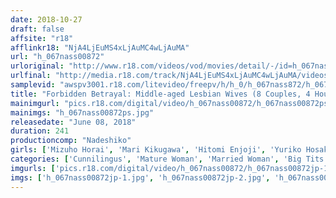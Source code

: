 ```yaml
---
date: 2018-10-27
draft: false
affsite: "r18"
afflinkr18: "NjA4LjEuMS4xLjAuMC4wLjAuMA"
url: "h_067nass00872"
urloriginal: "http://www.r18.com/videos/vod/movies/detail/-/id=h_067nass00872"
urlfinal: "http://media.r18.com/track/NjA4LjEuMS4xLjAuMC4wLjAuMA/videos/vod/movies/detail/-/id=h_067nass00872"
samplevid: "awspv3001.r18.com/litevideo/freepv/h/h_0/h_067nass872/h_067nass872_dmb_w.mp4"
title: "Forbidden Betrayal: Middle-aged Lesbian Wives (8 Couples, 4 Hours, Highlights)"
mainimgurl: "pics.r18.com/digital/video/h_067nass00872/h_067nass00872ps.jpg"
mainimgs: "h_067nass00872ps.jpg"
releasedate: "June 08, 2018"
duration: 241
productioncomp: "Nadeshiko"
girls: ['Mizuho Horai', 'Mari Kikugawa', 'Hitomi Enjoji', 'Yuriko Hosaka', 'Kiriko Nio', 'Mizue Hanashima', 'Yoshino Fukatsu', 'Saki Tsukioka', 'Mirei Kyono', 'Jun Mitsuki']
categories: ['Cunnilingus', 'Mature Woman', 'Married Woman', 'Big Tits', 'Lesbian', 'Over 4 Hours', 'Hi-Def']
imgurls: ['pics.r18.com/digital/video/h_067nass00872/h_067nass00872jp-1.jpg', 'pics.r18.com/digital/video/h_067nass00872/h_067nass00872jp-2.jpg', 'pics.r18.com/digital/video/h_067nass00872/h_067nass00872jp-3.jpg', 'pics.r18.com/digital/video/h_067nass00872/h_067nass00872jp-4.jpg', 'pics.r18.com/digital/video/h_067nass00872/h_067nass00872jp-5.jpg', 'pics.r18.com/digital/video/h_067nass00872/h_067nass00872jp-6.jpg', 'pics.r18.com/digital/video/h_067nass00872/h_067nass00872jp-7.jpg', 'pics.r18.com/digital/video/h_067nass00872/h_067nass00872jp-8.jpg', 'pics.r18.com/digital/video/h_067nass00872/h_067nass00872jp-9.jpg', 'pics.r18.com/digital/video/h_067nass00872/h_067nass00872jp-10.jpg', 'pics.r18.com/digital/video/h_067nass00872/h_067nass00872jp-11.jpg', 'pics.r18.com/digital/video/h_067nass00872/h_067nass00872jp-12.jpg', 'pics.r18.com/digital/video/h_067nass00872/h_067nass00872jp-13.jpg', 'pics.r18.com/digital/video/h_067nass00872/h_067nass00872jp-14.jpg', 'pics.r18.com/digital/video/h_067nass00872/h_067nass00872jp-15.jpg', 'pics.r18.com/digital/video/h_067nass00872/h_067nass00872jp-16.jpg', 'pics.r18.com/digital/video/h_067nass00872/h_067nass00872jp-17.jpg', 'pics.r18.com/digital/video/h_067nass00872/h_067nass00872jp-18.jpg', 'pics.r18.com/digital/video/h_067nass00872/h_067nass00872jp-19.jpg', 'pics.r18.com/digital/video/h_067nass00872/h_067nass00872jp-20.jpg']
imgs: ['h_067nass00872jp-1.jpg', 'h_067nass00872jp-2.jpg', 'h_067nass00872jp-3.jpg', 'h_067nass00872jp-4.jpg', 'h_067nass00872jp-5.jpg', 'h_067nass00872jp-6.jpg', 'h_067nass00872jp-7.jpg', 'h_067nass00872jp-8.jpg', 'h_067nass00872jp-9.jpg', 'h_067nass00872jp-10.jpg', 'h_067nass00872jp-11.jpg', 'h_067nass00872jp-12.jpg', 'h_067nass00872jp-13.jpg', 'h_067nass00872jp-14.jpg', 'h_067nass00872jp-15.jpg', 'h_067nass00872jp-16.jpg', 'h_067nass00872jp-17.jpg', 'h_067nass00872jp-18.jpg', 'h_067nass00872jp-19.jpg', 'h_067nass00872jp-20.jpg']
---
```


